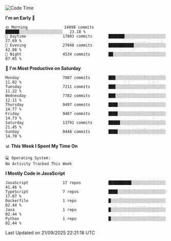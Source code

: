 <!--START_SECTION:waka-->
![Code Time](http://img.shields.io/badge/Code%20Time-3%2C498%20hrs%2059%20mins-blue)

**I'm an Early 🐤** 

```text
🌞 Morning                14898 commits       ██████░░░░░░░░░░░░░░░░░░░   23.18 % 
🌆 Daytime                17803 commits       ███████░░░░░░░░░░░░░░░░░░   27.69 % 
🌃 Evening                27048 commits       ███████████░░░░░░░░░░░░░░   42.08 % 
🌙 Night                  4534 commits        ██░░░░░░░░░░░░░░░░░░░░░░░   07.05 % 
```
📅 **I'm Most Productive on Saturday** 

```text
Monday                   7087 commits        ███░░░░░░░░░░░░░░░░░░░░░░   11.02 % 
Tuesday                  7211 commits        ███░░░░░░░░░░░░░░░░░░░░░░   11.22 % 
Wednesday                7782 commits        ███░░░░░░░░░░░░░░░░░░░░░░   12.11 % 
Thursday                 9497 commits        ████░░░░░░░░░░░░░░░░░░░░░   14.77 % 
Friday                   9467 commits        ████░░░░░░░░░░░░░░░░░░░░░   14.73 % 
Saturday                 13791 commits       █████░░░░░░░░░░░░░░░░░░░░   21.45 % 
Sunday                   9448 commits        ████░░░░░░░░░░░░░░░░░░░░░   14.70 % 
```


📊 **This Week I Spent My Time On** 

```text
💻 Operating System: 
No Activity Tracked This Week
```

**I Mostly Code in JavaScript** 

```text
JavaScript               17 repos            ██████████░░░░░░░░░░░░░░░   41.46 % 
TypeScript               7 repos             ████░░░░░░░░░░░░░░░░░░░░░   17.07 % 
Dockerfile               1 repo              █░░░░░░░░░░░░░░░░░░░░░░░░   02.44 % 
Java                     1 repo              █░░░░░░░░░░░░░░░░░░░░░░░░   02.44 % 
Python                   1 repo              █░░░░░░░░░░░░░░░░░░░░░░░░   02.44 % 
```




 Last Updated on 21/09/2025 22:21:18 UTC
<!--END_SECTION:waka-->

<!--
**likaiqiang/likaiqiang** is a ✨ _special_ ✨ repository because its `README.md` (this file) appears on your GitHub profile.

Here are some ideas to get you started:

- 🔭 I’m currently working on ...
- 🌱 I’m currently learning ...
- 👯 I’m looking to collaborate on ...
- 🤔 I’m looking for help with ...
- 💬 Ask me about ...
- 📫 How to reach me: ...
- 😄 Pronouns: ...
- ⚡ Fun fact: ...
-->
